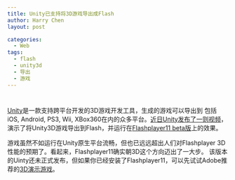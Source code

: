 ```yaml
---
title: Unity已支持将3D游戏导出成Flash
author: Harry Chen
layout: post

categories:
  - Web
tags:
  - flash
  - unity3d
  - 导出
  - 游戏
---
```

# 

[ Unity][1]是一款支持跨平台开发的3D游戏开发工具，生成的游戏可以导出到 包括iOS, Android, PS3, Wii, XBox360在内的众多平台。[近日Unity发布了一则视频][2]， 演示了将Unity3D游戏导出到Flash，并运行在[Flashplayer11 beta版][3]上的效果。

游戏虽然不如运行在Unity原生平台流畅，但也已远远超出人们对Flashplayer 3D性能的预期了。看起来，Flashplayer11确实朝3D这个方向迈出了一大步。
该版本的Uinty还未正式发布，但如果你已经安装了Flashplayer11，可以先试试Adobe推荐的[3D演示游戏][4]。

   [1]: http://unity3d.com/
   [2]: http://v.youku.com/v_show/id_XMzAxMDEzMDI0.html
   [3]: http://labs.adobe.com/downloads/flashplayer11.html
   [4]: http://molehill.zombietycoon.com/
